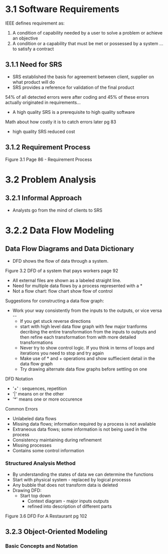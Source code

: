 # 3.1  Software Requirements

IEEE defines requirement as:

1. A condition of capability needed by a user to solve a problem or achieve an objective
2. A condition or a capability that must be met or possessed by a system ... to satisfy a contract

## 3.1.1 Need for SRS

- SRS established the basis for agreement between client, supplier on what product will do
- SRS provides a reference for validation of the final product

54% of all detected errors were after coding and 45% of these errors actually originated in requirements...

- A high quality SRS is a prerequisite to high quality software

Math about how costly it is to catch errors later pg 83

- high quality SRS reduced cost

## 3.1.2 Requirement Process

Figure 3.1 Page 86 - Requirement Process

# 3.2  Problem Analysis

## 3.2.1 Informal Approach

- Analysts go from the mind of clients to SRS

# 3.2.2 Data Flow Modeling

## Data Flow Diagrams and Data Dictionary

- DFD shows the flow of data through a system.

Figure 3.2 DFD of a system that pays workers page 92

- All external files are shown as a labeled straight line.
- Need for multiple data flows by a process represented with a \*
- Not a flow chart: flow chart show flow of control

Suggestions for constructing a data flow graph:

- Work your way consistently from the inputs to the outputs, or vice versa -- 
	- If you get stuck reverse directions
	- start with high level data flow graph with few major tranforms decribing the entire transformation from the inputs to outputs and then refine each transformation from with more detailed transformations
	- Never try to show control logic. If you think in terms of loops and iterations you need to stop and try again
	- Make use of * and + operations and show suffiecient detail in the data flow graph
	- Try drawing alternate data flow graphs before settling on one

DFD Notation

- '+' : sequences, repetition
- '|' means on or the other
- '\*' means one or more occurence

Common Errors

- Unlabeled data flows
- Missing data flows; information required by a process is not available
- Extraneous data flows;  some information is not being used in the process
- Consistency maintaining during refinement
- Missing processes
- Contains some control information

### Structured Analysis Method

- By understanding the states of data we can determine the functions
- Start with physical system - replaced by logical processs
- Any bubble that does not transform data is deleted
- Drawing DFD:
	- Start top down
		- Context diagram  - major inputs outputs
		- refined into description of different parts

Figure 3.6 DFD For A Restaurant pg 102

## 3.2.3 Object-Oriented Modeling

### Basic Concepts and Notation








































